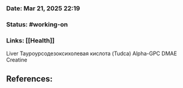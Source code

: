 ### Date: Mar 21, 2025 22:19

### Status: #working-on

### Links: [[Health]]

Liver
Тауроурсодезоксихолевая кислота (Tudca)
Alpha-GPC
DMAE
Creatine 


## References:
